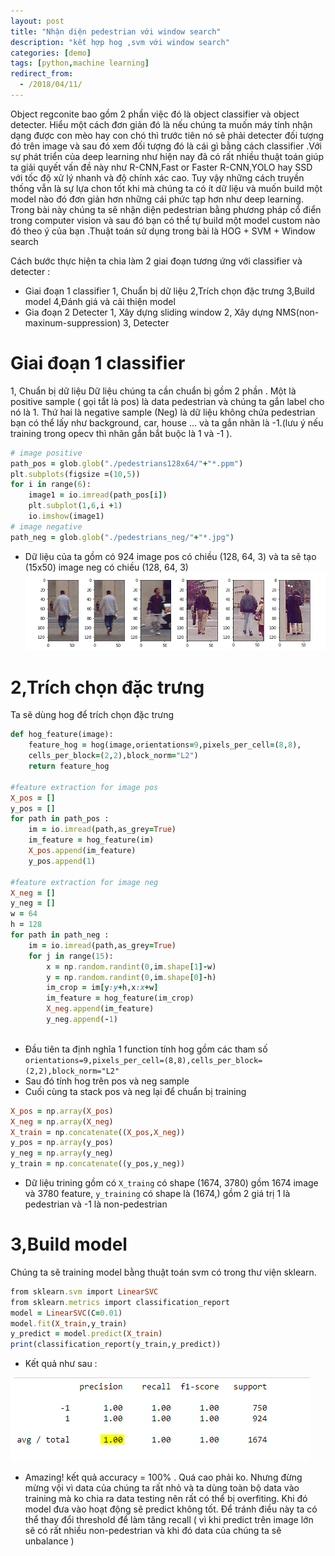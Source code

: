```yaml
---
layout: post
title: "Nhận diện pedestrian với window search"
description: "kết hợp hog ,svm với window search"
categories: [demo]
tags: [python,machine learning]
redirect_from:
  - /2018/04/11/
---
```

Object regconite bao gồm 2 phần việc đó là object classifier và  object detecter. Hiểu một cách đơn giản đó là nếu chúng ta muốn máy tính nhận dạng được con mèo hay con chó thì trước tiên nó sẽ phải detecter đối tượng đó trên image và sau đó xem đối tượng đó là cái gì bằng cách classifier .Với sự phát triển của deep learning như hiện nay đã có rất nhiều thuật toán giúp ta giải quyết vấn đề này như R-CNN,Fast or Faster R-CNN,YOLO hay SSD với tốc độ xử lý nhanh và độ chính xác cao. Tuy vậy những cách truyền thống vẫn là sự lựa chon tốt khi mà chúng ta có ít dữ liệu và muốn build một model nào đó đơn giản hơn những cái phức tạp hơn như deep learning. Trong bài này chúng ta sẽ nhận diện pedestrian bằng phương pháp cổ điển trong computer vision và sau đó bạn có thể tự build một model custom nào đó theo ý của bạn .Thuật toán sử dụng trong bài là HOG + SVM + Window search

Cách bước thực hiện ta chia làm 2 giai đoạn tương ứng với classifier và detecter :
* Giai đoạn 1 classifier
1, Chuẩn bị dữ liệu
2,Trích chọn đặc trưng
3,Build model
4,Đánh giá và cải thiện model
* Gia đoạn 2  Detecter
1, Xây dựng sliding window
2, Xây dựng NMS(non-maxinum-suppression)
3, Detecter
# Giai đoạn 1 classifier
1, Chuẩn bị dữ liệu
Dữ liệu chúng ta cần chuẩn bị gồm 2 phần . Một là positive sample ( gọi tắt là pos) là data pedestrian và chúng ta gắn label cho nó là 1. Thứ hai là negative sample (Neg) là dữ liệu không chứa pedestrian bạn có thể lấy như background, car, house ... và ta gắn nhãn là -1.(lưu ý nếu training trong opecv thì nhãn gắn bắt buộc là 1 và -1 ).
~~~ ruby
# image positive
path_pos = glob.glob("./pedestrians128x64/"+"*.ppm")
plt.subplots(figsize =(10,5))
for i in range(6):
    image1 = io.imread(path_pos[i])
    plt.subplot(1,6,i +1)
    io.imshow(image1)
# image negative
path_neg = glob.glob("./pedestrians_neg/"+"*.jpg")
~~~
* Dữ liệu của ta gồm có 924 image pos có chiều (128, 64, 3) và ta sẽ tạo (15x50) image neg có chiều (128, 64, 3)
![pedestrian](/assets/images/pedestian1.jpg)
# 2,Trích chọn đặc trưng 
Ta sẽ dùng hog để trích chọn đặc trưng

~~~ ruby
def hog_feature(image):
    feature_hog = hog(image,orientations=9,pixels_per_cell=(8,8),
    cells_per_block=(2,2),block_norm="L2")
    return feature_hog
    
#feature extraction for image pos    
X_pos = []
y_pos = []
for path in path_pos :
    im = io.imread(path,as_grey=True)
    im_feature = hog_feature(im)
    X_pos.append(im_feature)
    y_pos.append(1)
    
#feature extraction for image neg
X_neg = []
y_neg = []
w = 64
h = 128
for path in path_neg :
    im = io.imread(path,as_grey=True)
    for j in range(15):
        x = np.random.randint(0,im.shape[1]-w)
        y = np.random.randint(0,im.shape[0]-h)
        im_crop = im[y:y+h,x:x+w]
        im_feature = hog_feature(im_crop)
        X_neg.append(im_feature)
        y_neg.append(-1)
        
~~~
* Đầu tiên ta định nghĩa 1 function tính hog gồm các tham số `orientations=9,pixels_per_cell=(8,8),cells_per_block=(2,2),block_norm="L2"`
* Sau đó tính hog trên pos và neg sample
* Cuối cùng ta stack pos và neg lại để chuẩn bị training
~~~ ruby
X_pos = np.array(X_pos)
X_neg = np.array(X_neg)
X_train = np.concatenate((X_pos,X_neg))
y_pos = np.array(y_pos)
y_neg = np.array(y_neg)
y_train = np.concatenate((y_pos,y_neg))
~~~
* Dữ liệu trining gồm có `X_traing` có shape (1674, 3780) gồm 1674 image và 3780 feature, `y_training` có shape là (1674,) gồm 2 giá trị 1 là pedestrian và -1 là non-pedestrian

# 3,Build model
Chúng ta sẽ training model bằng thuật toán svm có trong thư viện sklearn.
~~~ ruby
from sklearn.svm import LinearSVC
from sklearn.metrics import classification_report
model = LinearSVC(C=0.01)
model.fit(X_train,y_train)
y_predict = model.predict(X_train)
print(classification_report(y_train,y_predict))
~~~
* Kết quả như sau :

![confustion_matrix](/assets/images/confustion_matrix.jpg)

* Amazing! kết quả accuracy = 100% . Quá cao phải ko. Nhưng đừng mừng vội vì data của chúng ta rất nhỏ và ta dùng toàn bộ data vào training mà ko chia ra data testing nên rất có thể bị overfiting. Khi đó model đưa vào hoạt động sẽ predict không tốt. Để tránh điều này
ta có thể thay đổi threshold để làm tăng recall ( vì khi predict trên image lớn sẽ có rất nhiều non-pedestrian và khi đó data của chúng ta sẽ unbalance )


